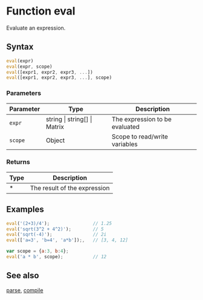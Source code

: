 <!-- Note: This file is automatically generated from source code comments. Changes made in this file will be overridden. -->

# Function eval

Evaluate an expression.


## Syntax

```js
eval(expr)
eval(expr, scope)
eval([expr1, expr2, expr3, ...])
eval([expr1, expr2, expr3, ...], scope)
```

### Parameters

Parameter | Type | Description
--------- | ---- | -----------
`expr` | string &#124; string[] &#124; Matrix | The expression to be evaluated
`scope` | Object | Scope to read/write variables

### Returns

Type | Description
---- | -----------
* | The result of the expression


## Examples

```js
eval('(2+3)/4');                // 1.25
eval('sqrt(3^2 + 4^2)');        // 5
eval('sqrt(-4)');               // 2i
eval(['a=3', 'b=4', 'a*b']);,   // [3, 4, 12]

var scope = {a:3, b:4};
eval('a * b', scope);           // 12
```


## See also

[parse](parse.md),
[compile](compile.md)
